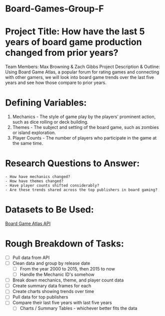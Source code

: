 # Board-Games-Group-F

# Project Title: How have the last 5 years of board game production changed from prior years?
 Team Members: Max Browning & Zach Gibbs
Project Description & Outline: Using Board Game Atlas, a popular forum for rating games and connecting with other gamers, we will look into board game trends over the last five years and see how those compare to prior years.

# Defining Variables:
1. Mechanics - The style of game play by the players’ prominent action, such as dice rolling or deck building.
2. Themes - The subject and setting of the board game, such as zombies or island exploration.
3. Player Counts - The number of players who participate in the game at the same time.

# Research Questions to Answer:
	- How have mechanics changed?
	- How have themes changed?
	- Have player counts shifted considerably?
	- Are these trends shared across the top publishers in board gaming?

# Datasets to Be Used:
[Board Game Atlas API](https://www.boardgameatlas.com/api/docs) 

# Rough Breakdown of Tasks:
- [ ] Pull data from API
- [ ] Clean data and group by release date
	- [ ] From the year 2000 to 2015, then 2015 to now
	- [ ] Handle the Mechanic ID's somehow
- [ ] Break down mechanics, theme, and player count data
- [ ] Create summary data frames for each
- [ ] Create charts showing trends over time
- [ ] Pull data for top publishers
- [ ] Compare their last five years with last five years
	- [ ] Charts / Summary Tables - whichever better fits the data
